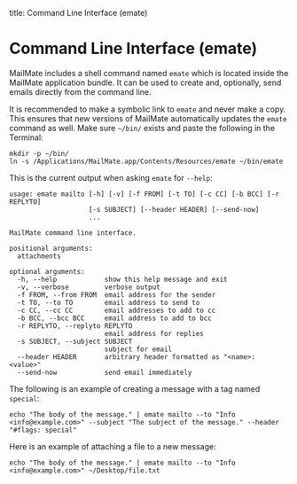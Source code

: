 title: Command Line Interface (emate)

# <a name="emate"></a>Command Line Interface (emate)

MailMate includes a shell command named `emate` which is located inside the MailMate application bundle. It can be used to create and, optionally, send emails directly from the command line.

It is recommended to make a symbolic link to `emate` and never make a copy. This ensures that new versions of MailMate automatically updates the `emate` command as well. Make sure `~/bin/` exists and paste the following in the Terminal:

	mkdir -p ~/bin/
	ln -s /Applications/MailMate.app/Contents/Resources/emate ~/bin/emate

This is the current output when asking `emate` for `--help`:

	usage: emate mailto [-h] [-v] [-f FROM] [-t TO] [-c CC] [-b BCC] [-r REPLYTO]
	                    [-s SUBJECT] [--header HEADER] [--send-now]
	                    ...

	MailMate command line interface.

	positional arguments:
	  attachments

	optional arguments:
	  -h, --help            show this help message and exit
	  -v, --verbose         verbose output
	  -f FROM, --from FROM  email address for the sender
	  -t TO, --to TO        email address to send to
	  -c CC, --cc CC        email addresses to add to cc
	  -b BCC, --bcc BCC     email address to add to bcc
	  -r REPLYTO, --replyto REPLYTO
	                        email address for replies
	  -s SUBJECT, --subject SUBJECT
	                        subject for email
	  --header HEADER       arbitrary header formatted as "<name>: <value>"
	  --send-now            send email immediately

The following is an example of creating a message with a tag named `special`:

	echo "The body of the message." | emate mailto --to "Info <info@example.com>" --subject "The subject of the message." --header "#flags: special"

Here is an example of attaching a file to a new message:

	echo "The body of the message." | emate mailto --to "Info <info@example.com>" ~/Desktop/file.txt
